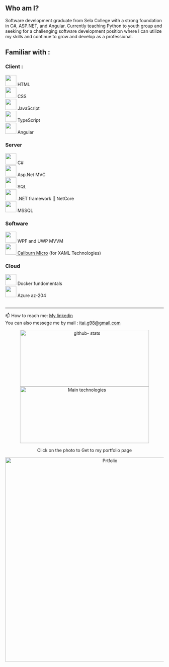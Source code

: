 ## Who am I?
Software development graduate from Sela College with a strong foundation in C#, ASP.NET, and Angular. Currently teaching Python to youth group and seeking for a challenging software development position where I can utilize my skills and continue to grow and develop as a professional.
## Familiar with :

<div>
<h3> Client : </h3>
<image width="35" src="Icons/HTML.png"> HTML <br>
<image width="35" src="Icons/CSS.png"> CSS <br> 
<image width="35" src="Icons/JS.jpg"> JavaScript <br>
<image width="35" src="Icons/Typescript.png"> TypeScript <br>
<image width="35" width="33" src="Icons/ANGULAR.png"> Angular <br>

<h3>Server </h3>
<image width="35" src="Icons/csharp.png"> C# <br>
<image width="35" src="Icons/ASP.NET.avif"> Asp.Net MVC <br>
<image width="35" src="Icons/SQL.png"> SQL <br>
<image width="35" src="Icons/NET.png" > .NET framework || NetCore <br>
<image width="35" src="Icons/MSSQL.png"> MSSQL <br>

<h3>Software</h3>
<image width="35" src="Icons/WPF.jpeg"> WPF and UWP MVVM <br>
 <a href="https://github.com/Caliburn-Micro/Caliburn.Micro">
 <image width="35" src="Icons/CALIBURN-MICRO.png"> Caliburn Micro</a> (for XAML Technologies) <br>

<h3>Cloud</h3>
<image width="35" src="Icons/DOCKER.webp"> Docker fundomentals <br>
<image width="35" src="Icons/Microsoft_Azure_Logo.png"> Azure az-204 <br>

</div>
<br>
<hr>
 📫 How to reach me:
<a href="https://www.linkedin.com/in/itay-getahun/">My linkedin</a>
<br>
You can also messege me by mail : <a href="itai.g98@gmail.com">itai.g98@gmail.com</a>


<p align="center">
<a href="https://github.com/itayG98">
  <img height="180em" width="410em" src="https://github-readme-stats-eight-theta.vercel.app/api?username=itayG98&show_icons=true&theme=buefy&include_all_commits=true&count_private=true" alt="github- stats"/>
  <img height="180em" width="410em" src="https://github-readme-stats-eight-theta.vercel.app/api/top-langs/?username=itayG98&layout=compact&langs_count=8&theme=buefy" alt="Main technologies"/>
</a>
</p>
<div>
<div align="center">
<p>Click on the photo to Get to my portfolio page</p>
<a href="https://itayg98.github.io/Itay-Getahun-Portfolio/">
         <img alt="Prtfolio" src="https://user-images.githubusercontent.com/91791115/204081024-7ea4541e-6f4a-460c-b2b9-b062a10fb43f.JPG"
         width="650">
      </a>

</div>
